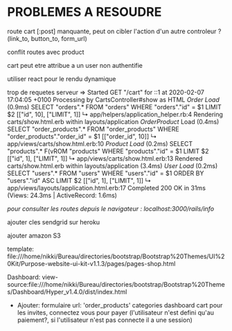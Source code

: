 # PROBLEMES A RESOUDRE
route cart [:post] manquante, peut on cibler l'action d'un autre controleur ? (link_to, button_to, form_url)

conflit routes avec product

cart peut etre attribue a un user non authentifie

utiliser react pour le rendu dynamique


trop de requetes serveur
=>
Started GET "/cart" for ::1 at 2020-02-07 17:04:05 +0100
Processing by CartsController#show as HTML
  *Order Load* (0.9ms)  SELECT  "orders".* FROM "orders" WHERE "orders"."id" = $1 LIMIT $2  [["id", 10], ["LIMIT", 1]]
  ↳ app/helpers/application_helper.rb:4
  Rendering carts/show.html.erb within layouts/application
  *OrderProduct* Load (0.4ms)  SELECT "order_products".* FROM "order_products" WHERE "order_products"."order_id" = $1  [["order_id", 10]]
  ↳ app/views/carts/show.html.erb:10
  *Product Load* (0.2ms)  SELECT  "products".* F(vROM "products" WHERE "products"."id" = $1 LIMIT $2  [["id", 1], ["LIMIT", 1]]
  ↳ app/views/carts/show.html.erb:13
  Rendered carts/show.html.erb within layouts/application (3.4ms)
  *User Load* (0.2ms)  SELECT  "users".* FROM "users" WHERE "users"."id" = $1 ORDER BY "users"."id" ASC LIMIT $2  [["id", 1], ["LIMIT", 1]]
  ↳ app/views/layouts/application.html.erb:17
Completed 200 OK in 31ms (Views: 24.3ms | ActiveRecord: 1.6ms)


*pour consulter les routes depuis le navigateur : localhost:3000/rails/info*

ajouter cles sendgrid sur heroku

ajouter amazon S3

template:
  file:///home/nikki/Bureau/directories/bootstrap/Bootstrap%20Themes/UI%20Kit/Purpose-website-ui-kit-v1.1.3/pages/pages-shop.html

Dashboard:
  view-source:file:///home/nikki/Bureau/directories/bootstrap/Bootstrap%20Themes/Dashboard/Hyper_v1.4.0/dist/index.html

- Ajouter:
  formulaire url: 'order_products'
  categories
  dashboard
  cart pour les invites, connectez vous pour payer (l'utilisateur n'est defini qu'au paiement?, si l'utilisateur n'est pas connecte il a une session)
